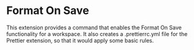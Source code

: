 # Format On Save

This extension provides a command that enables the Format On Save functionality for a workspace.
It also creates a .prettierrc.yml file for the Prettier extension, so that it would apply some basic rules.